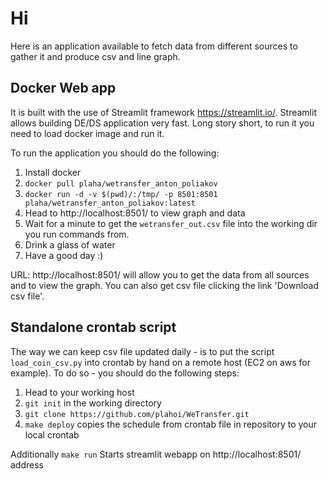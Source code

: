 # Hi
Here is an application available to fetch data from different sources to gather it and produce csv and line graph.

## Docker Web app
It is built with the use of Streamlit framework https://streamlit.io/. Streamlit allows building DE/DS application very fast. Long story short, to run it you need to load docker image and run it.

To run the application you should do the following:
1. Install docker
2. `docker pull plaha/wetransfer_anton_poliakov`
3. `docker run -d -v $(pwd)/:/tmp/ -p 8501:8501 plaha/wetransfer_anton_poliakov:latest`
4. Head to http://localhost:8501/ to view graph and data
5. Wait for a minute to get the `wetransfer_out.csv` file into the working dir you run commands from.
6. Drink a glass of water
7. Have a good day :) 



URL: http://localhost:8501/ will allow you to get the data from all sources and to view the graph. You can also get csv file clicking the link 'Download csv file'.


## Standalone crontab script
The way we can keep csv file updated daily - is to put the script `load_coin_csv.py` into crontab by hand on a remote host (EC2 on aws for example). To do so - you should do the following steps:
1. Head to your working host
2. `git init` in the working directory
3. `git clone https://github.com/plahoi/WeTransfer.git`
4. `make deploy` copies the schedule from crontab file in repository to your local crontab

Additionally `make run` Starts streamlit webapp on http://localhost:8501/ address

